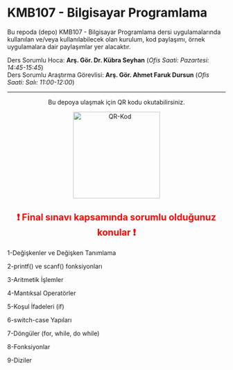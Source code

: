 # KMB107 - Bilgisayar Programlama
Bu repoda (depo) KMB107 - Bilgisayar Programlama dersi uygulamalarında kullanılan ve/veya kullanılabilecek olan kurulum, kod paylaşımı, örnek uygulamalara dair paylaşımlar yer alacaktır.

Ders Sorumlu Hoca: **Arş. Gör. Dr. Kübra Seyhan** (_Ofis Saati: Pazartesi: 14:45-15:45_)    
Ders Sorumlu Araştırma Görevlisi: **Arş. Gör. Ahmet Faruk Dursun** (_Ofis Saati: Salı: 11:00-12:00_)

---
<p align="center">
Bu depoya ulaşmak için QR kodu okutabilirsiniz.
</p>
<p align="center">
<img src="https://afdursun.com.tr/kmb107/qr.png" alt="QR-Kod" height="200">
</p>

<h2 style="color:red;" align="center">❗ Final sınavı kapsamında sorumlu olduğunuz konular ❗</h2>
<p>1-Değişkenler ve Değişken Tanımlama</p>
<p>2-printf() ve scanf() fonksiyonları</p>
<p>3-Aritmetik İşlemler</p>
<p>4-Mantıksal Operatörler</p>
<p>5-Koşul İfadeleri (if)</p>
<p>6-switch-case Yapıları</p>
<p>7-Döngüler (for, while, do while)</p>
<p>8-Fonksiyonlar</p>
<p>9-Diziler</p>

